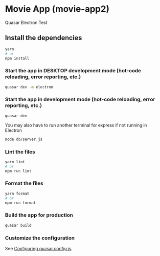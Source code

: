 # Movie App (movie-app2)

Quasar Electron Test

## Install the dependencies

```bash
yarn
# or
npm install
```

### Start the app in DESKTOP development mode (hot-code reloading, error reporting, etc.)

```bash
quasar dev -m electron
```

### Start the app in development mode (hot-code reloading, error reporting, etc.)

```bash
quasar dev
```

You may also have to run another terminal for express if not running in Electron

```bash
node db/server.js
```

### Lint the files

```bash
yarn lint
# or
npm run lint
```

### Format the files

```bash
yarn format
# or
npm run format
```

### Build the app for production

```bash
quasar build
```

### Customize the configuration

See [Configuring quasar.config.js](https://v2.quasar.dev/quasar-cli-vite/quasar-config-js).
